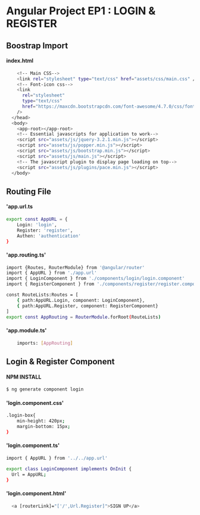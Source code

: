 # Angular Project EP1 : LOGIN & REGISTER

## Boostrap Import
#### index.html
```bash
    <!-- Main CSS-->
    <link rel="stylesheet" type="text/css" href="assets/css/main.css" />
    <!-- Font-icon css-->
    <link
      rel="stylesheet"
      type="text/css"
      href="https://maxcdn.bootstrapcdn.com/font-awesome/4.7.0/css/font-awesome.min.css"
    />
  </head>
  <body>
    <app-root></app-root>
    <!-- Essential javascripts for application to work-->
    <script src="assets/js/jquery-3.2.1.min.js"></script>
    <script src="assets/js/popper.min.js"></script>
    <script src="assets/js/bootstrap.min.js"></script>
    <script src="assets/js/main.js"></script>
    <!-- The javascript plugin to display page loading on top-->
    <script src="assets/js/plugins/pace.min.js"></script>
  </body>
```

## Routing File
#### 'app.url.ts
```bash 
export const AppURL = {
    Login: 'login',
    Register: 'register',
    Authen: 'authentication'
}
```
#### 'app.routing.ts'
```bash 
import {Routes, RouterModule} from '@angular/router'
import { AppURL } from './app.url'
import { LoginComponent } from './components/login/login.component'
import { RegisterComponent } from './components/register/register.component'

const RouteLists:Routes = [
    { path:AppURL.Login, component: LoginComponent},
    { path:AppURL.Register, component: RegisterComponent}
]
export const AppRouting = RouterModule.forRoot(RouteLists)
```	

#### 'app.module.ts'
```bash
    imports: [AppRouting]
```

## Login & Register Component

#### NPM INSTALL
```bash
$ ng generate component login
```
#### 'login.component.css'
```bash
.login-box{
    min-height: 420px;
    margin-bottom: 15px;
}
```
#### 'login.component.ts'
```bash
import { AppURL } from '../../app.url'
```
```bash
export class LoginComponent implements OnInit {
  Url = AppURL;
}
```
#### 'login.component.html'
```bash
  <a [routerLink]="['/',Url.Register]">SIGN UP</a>
```
